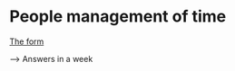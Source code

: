 # People management of time


[The form](https://forms.gle/PSxVmAc17HjMWRS36)

--> Answers in a week
